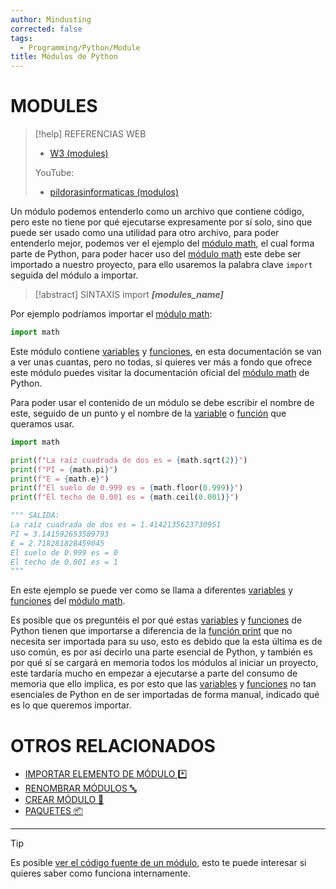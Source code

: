 ```yaml
---
author: Mindusting
corrected: false
tags:
  - Programming/Python/Module
title: Módulos de Python
---
```


# MODULES

> [!help] REFERENCIAS WEB
> - [W3 (modules)](https://www.w3schools.com/python/python_modules.asp)
>
> YouTube:
> - [pildorasinformaticas (modulos)](https://youtu.be/t93x-vnFvP4)

Un módulo podemos entenderlo como un archivo que contiene código, pero este no tiene por qué ejecutarse expresamente por sí solo, sino que puede ser usado como una utilidad para otro archivo, para poder entenderlo mejor, podemos ver el ejemplo del [módulo math](https://docs.python.org/3/library/math.html), el cual forma parte de Python, para poder hacer uso del [módulo math](https://docs.python.org/3/library/math.html) este debe ser importado a nuestro proyecto, para ello usaremos la palabra clave `import` seguida del módulo a importar.

>[!abstract] SINTAXIS
>import ***\[modules_name\]***

Por ejemplo podríamos importar el [módulo math](https://docs.python.org/3/library/math.html):

```python
import math
```

Este módulo contiene [variables](py_variable.md) y [funciones](py_function.md), en esta documentación se van a ver unas cuantas, pero no todas, si quieres ver más a fondo que ofrece este módulo puedes visitar la documentación oficial del [módulo math](https://docs.python.org/3/library/math.html) de Python.

Para poder usar el contenido de un módulo se debe escribir el nombre de este, seguido de un punto y el nombre de la [variable](py_variable.md) o [función](py_function.md) que queramos usar.

```python
import math

print(f"La raíz cuadrada de dos es = {math.sqrt(2)}")
print(f"PI = {math.pi}")
print(f"E = {math.e}")
print(f"El suelo de 0.999 es = {math.floor(0.999)}")
print(f"El techo de 0.001 es = {math.ceil(0.001)}")

""" SALIDA:
La raíz cuadrada de dos es = 1.4142135623730951
PI = 3.141592653589793
E = 2.718281828459045
El suelo de 0.999 es = 0
El techo de 0.001 es = 1
"""
```

En este ejemplo se puede ver como se llama a diferentes [variables](py_variable.md) y [funciones](py_function.md) del [módulo math](https://docs.python.org/3/library/math.html).

Es posible que os preguntéis el por qué estas [variables](py_variable.md) y [funciones](py_function.md) de Python tienen que importarse a diferencia de la [función print](py_print.md) que no necesita ser importada para su uso, esto es debido que la esta última es de uso común, es por así decirlo una parte esencial de Python, y también es por qué sí se cargará en memoria todos los módulos al iniciar un proyecto, este tardaría mucho en empezar a ejecutarse a parte del consumo de memoria que ello implica, es por esto que las [variables](py_variable.md) y [funciones](py_function.md) no tan esenciales de Python en de ser importadas de forma manual, indicado qué es lo que queremos importar.

# OTROS RELACIONADOS

- [IMPORTAR ELEMENTO DE MÓDULO \*️⃣](modules/Modules_Import_Elements.md)
- [RENOMBRAR MÓDULOS 🔤](modules/Modules_Rename.md)
- [CREAR MÓDULO 💽](modules/Modules_Create.md)
- [PAQUETES 📦](modules/Modules_Packages.md)

---

>[!tip]
>Es posible [ver el código fuente de un módulo](modules/Modules_Get_source.md), esto te puede interesar si quieres saber como funciona internamente.
